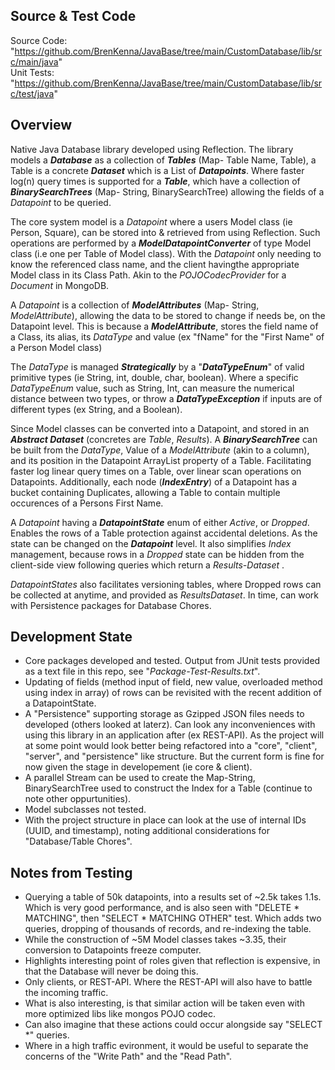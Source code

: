 ## Source & Test Code

Source Code: "https://github.com/BrenKenna/JavaBase/tree/main/CustomDatabase/lib/src/main/java"
<br>
Unit Tests: "https://github.com/BrenKenna/JavaBase/tree/main/CustomDatabase/lib/src/test/java"
<br>

## Overview

Native Java Database library developed using Reflection. The library models a ***Database*** as a collection of ***Tables*** (Map- Table Name, Table), a Table is a concrete ***Dataset*** which is a List of ***Datapoints***. Where faster log(n) query times is supported for a ***Table***, which have a collection of ***BinarySearchTrees*** (Map- String, BinarySearchTree) allowing the fields of a *Datapoint* to be queried.

The core system model is a *Datapoint* where a users Model class (ie Person, Square), can be stored into & retrieved from using Reflection. Such operations are performed by a ***ModelDatapointConverter*** of type Model class (i.e one per Table of Model class). With the *Datapoint* only needing to know the referenced class name, and the client havingthe appropriate Model class in its Class Path. Akin to the *POJOCodecProvider* for a *Document* in MongoDB.

A *Datapoint* is a collection of ***ModelAttributes*** (Map- String, *ModelAttribute*), allowing the data to be stored to change if needs be, on the Datapoint level. This is because a ***ModelAttribute***, stores the field name of a Class, its alias, its *DataType* and value (ex "fName" for the "First Name" of a Person Model class)

The *DataType* is managed ***Strategically*** by a "***DataTypeEnum***" of valid primitive types (ie String, int, double, char, boolean). Where a specific *DataTypeEnum* value, such as String, Int, can measure the numerical distance between two types, or throw a ***DataTypeException*** if inputs are of different types (ex String, and a Boolean).

Since Model classes can be converted into a Datapoint, and stored in an ***Abstract Dataset*** (concretes are *Table*, *Results*). A ***BinarySearchTree*** can be built from the *DataType*, Value of a *ModelAttribute* (akin to a column), and its position in the Datapoint ArrayList property of a Table. Facilitating faster log linear query times on a Table, over linear scan operations on Datapoints. Additionally, each node (***IndexEntry***) of a Datapoint has a bucket containing Duplicates, allowing a Table to contain multiple occurences of a Persons First Name.

A *Datapoint* having a ***DatapointState*** enum of either *Active*, or *Dropped*. Enables the rows of a Table protection against accidental deletions. As the state can be changed on the ***Datapoint*** level. It also simplifies *Index* management, because rows in a *Dropped* state can be hidden from the client-side view following queries which return a *Results-Dataset* .

*DatapointStates* also facilitates versioning tables, where Dropped rows can be collected at anytime, and provided as *ResultsDataset*. In time, can work with Persistence packages for Database Chores.
<br>

## Development State

- Core packages developed and tested. Output from JUnit tests provided as a text file in this repo, see "*Package-Test-Results.txt*".
- Updating of fields (method input of field, new value, overloaded method using index in array) of rows can be revisited with the recent addition of a DatapointState.
- A "Persistence" supporting storage as Gzipped JSON files needs to developed (others looked at laterz). Can look any inconveniences with using this library in an application after (ex REST-API). As the project will at some point would look better being refactored into a "core", "client", "server", and "persistence" like structure. But the current form is fine for now given the stage in developement (ie core & client).
- A parallel Stream can be used to create the Map-String, BinarySearchTree used to construct the Index for a Table (continue to note other oppurtunities).
- Model subclasses not tested.
- With the project structure in place can look at the use of internal IDs (UUID, and timestamp), noting additional considerations for "Database/Table Chores".


## Notes from Testing

- Querying a table of 50k datapoints, into a results set of ~2.5k takes 1.1s. Which is very good performance, and is also seen with "DELETE * MATCHING", then "SELECT * MATCHING OTHER" test. Which adds two queries, dropping of thousands of records, and re-indexing the table. 
- While the construction of ~5M Model classes takes ~3.35, their conversion to Datapoints freeze computer.
- Highlights interesting point of roles given that reflection is expensive, in that the Database will never be doing this. 
- Only clients, or REST-API. Where the REST-API will also have to battle the incoming traffic.
- What is also interesting, is that similar action will be taken even with more optimized libs like mongos POJO codec.
- Can also imagine that these actions could occur alongside say "SELECT *" queries.
- Where in a high traffic evironment, it would be useful to separate the concerns of the "Write Path" and the "Read Path".